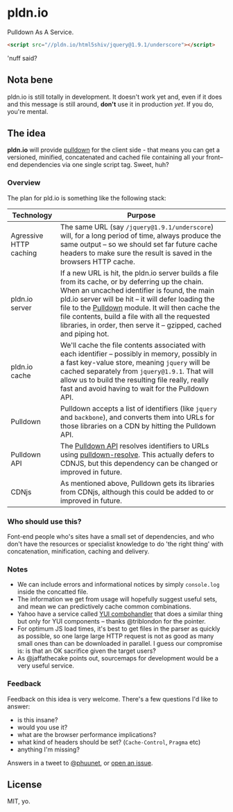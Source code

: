 # pldn.io

Pulldown As A Service.

```html
<script src="//pldn.io/html5shiv/jquery@1.9.1/underscore"></script>
```

'nuff said?

## Nota bene

pldn.io is still totally in development. It doesn't work yet and, even if it does and this message is still around, **don't** use it in production *yet*. If you do, you're mental.

## The idea

**pldn.io** will provide [pulldown](https://github.com/jackfranklin/pulldown) for the client side - that means you can get a versioned, minified, concatenated and cached file containing all your front–end dependencies via one single script tag. Sweet, huh?

### Overview

The plan for pld.io is something like the following stack:

Technology | Purpose
---|---
Agressive HTTP caching | The same URL (say `/jquery@1.9.1/underscore`) will, for a long period of time, always produce the same output – so we should set far future cache headers to make sure the result is saved in the browsers HTTP cache.
pldn.io server | If a new URL is hit, the pldn.io server builds a file from its cache, or by deferring up the chain. When an uncached identifier is found, the main pld.io server will be hit – it will defer loading the file to the [Pulldown](https://github.com/jackfranklin/pulldown) module. It will then cache the file contents, build a file with all the requested libraries, in order, then serve it – gzipped, cached and piping hot.
pldn.io cache | We'll cache the file contents associated with each identifier – possibly in memory, possibly in a fast key-value store, meaning `jquery` will be cached separately from `jquery@1.9.1`. That will allow us to build the resulting file really, really fast and avoid having to wait for the Pulldown API.
Pulldown | Pulldown accepts a list of identifiers (like `jquery` and `backbone`), and converts them into URLs for those libraries on a CDN by hitting the Pulldown API.
Pulldown API | The [Pulldown API](https://github.com/phuu/pulldown-api) resolves identifiers to URLs using [pulldown-resolve](https://github.com/phuu/pulldown-resolve). This actually defers to CDNJS, but this dependency can be changed or improved in future.
CDNjs | As mentioned above, Pulldown gets its libraries from CDNjs, although this could be added to or improved in future.

### Who should use this?

Font-end people who's sites have a small set of dependencies, and who don't have the resources or specialist knowledge to do 'the right thing' with concatenation, minification, caching and delivery.

### Notes

- We can include errors and informational notices by simply `console.log` inside the concatted file.
- The information we get from usage will hopefully suggest useful sets, and mean we can predictively cache common combinations.
- Yahoo have a service called [YUI combohandler](http://www.yuiblog.com/blog/2008/07/16/combohandler/) that does a similar thing but only for YUI components – thanks @triblondon for the pointer.
- For optimum JS load times, it's best to get files in the parser as quickly as possible, so one large large HTTP request is not as good as many small ones than can be downloaded in parallel. I guess our compromise is: is that an OK sacrifice given the target users?
- As @jaffathecake points out, sourcemaps for development would be a very useful service.

### Feedback

Feedback on this idea is very welcome. There's a few questions I'd like to answer:

- is this insane?
- would you use it?
- what are the browser performance implications?
- what kind of headers should be set? (`Cache-Control`, `Pragma` etc)
- anything I'm missing?

Answers in a tweet to [@phuunet](http://twitter.com/phuunet), or [open an issue](https://github.com/phuu/pldn.io/issues/new).

## License

MIT, yo.